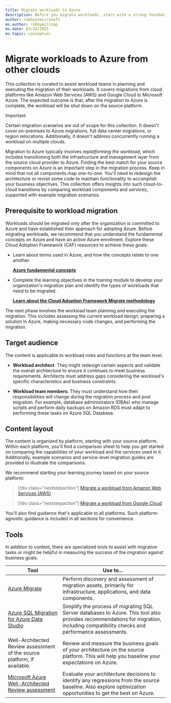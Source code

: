 ```yaml
---
title: Migrate workloads to Azure
description: Before you migrate workloads, start with a strong foundation in Azure.
author: robbyatmicrosoft
ms.author: robbymillsap
ms.date: 03/24/2025
ms.topic: conceptual
---
```


# Migrate workloads to Azure from other clouds


This collection is curated to assist workload teams in planning and executing the migration of their workloads. It covers migrations from cloud platforms like Amazon Web Services (AWS) and Google Cloud to Microsoft Azure. The expected outcome is that, after the migration to Azure is complete, the workload will be shut down on the source platform.

> [!IMPORTANT] 
>
> Certain migration scenarios are out of scope for this collection. It doesn't cover on-premises to Azure migrations, full data center migrations, or region relocations. Additionally, it doesn't address concurrently running a workload on multiple clouds.

Migration to Azure typically involves _replatforming the workload_, which includes transitioning both the infrastructure and management layer from the source cloud provider to Azure. Finding the best match for your source components on Azure is an important step in the migration process. Keep in mind that not all components map one-to-one. You'll need to redesign the architecture or revisit some code to maintain functionality to accomplish your business objectives. This collection offers insights into such cloud-to-cloud transitions by comparing workload components and services, supported with example migration scenarios.


## Prerequisite to workload migration

Workloads should be migrated only after the organization is committed to Azure and have established their approach for adopting Azure. Before migrating workloads, we recommend that you understand the fundamental concepts on Azure and have an active Azure enrollment. Explore these Cloud Adoption Framework (CAF) resources to achieve these goals:

- Learn about terms used in Azure, and how the concepts relate to one another.

    [**Azure fundamental concepts**](/azure/cloud-adoption-framework/ready/considerations/fundamental-concepts)

- Complete the learning objectives in the training module to develop your organization's migration plan and identify the types of workloads that need to be migrated.

    [**Learn about the Cloud Adoption Framework Migrate methodology**](/training/modules/cloud-adoption-framework-migrate/)

The next phase involves the workload team planning and executing the migration. This includes assessing the current workload design, preparing a solution in Azure, making necessary code changes, and performing the migration. 


## Target audience

The content is applicable to workload roles and functions at the team level.

- **Workload architect**. They might redesign certain aspects and validate the overall architecture to ensure it continues to meet business requirements. Architects must address gaps considering the workload's specific characteristics and business constraints.

- **Workload team members**. They must understand how their responsibilities will change during the migration process and post migration. For example, database administrators (DBAs) who manage scripts and perform daily backups on Amazon RDS must adapt to performing these tasks on Azure SQL Database. 


## Content layout

The content is organized by platform, starting with your source platform. Within each platform, you'll find a comparison sheet to help you get started on comparing the capabilities of your workload and the services used in it. Additionally, example scenarios and service-level migration guides are provided to illustrate the comparisons.

We recommend starting your learning journey based on your source platform:

> [!div class="nextstepaction"]
> [Migrate a workload from Amazon Web Services (AWS)](./migrate-from-aws.md)


> [!div class="nextstepaction"]
> [Migrate a workload from Google Cloud](./migrate-from-google-cloud.md)

You'll also find guidance that's applicable to all platforms. Such platform-agnostic guidance is included in all sections for convenience.


## Tools

In addition to content, there are specialized tools to assist with migration tasks or might be helpful in measuring the success of the migration against business goals.

|Tool|Use to...|
|---|---|
|[Azure Migrate](/azure/migrate/migrate-services-overview)| Perform discovery and assessment of migration assets, primarily for infrastructure, applications, and data components. |
|[Azure SQL Migration for Azure Data Studio](/azure/dms/migration-using-azure-data-studio?tabs=azure-sql-mi)| Simplify the process of migrating SQL Server databases to Azure. This tool also provides recommendations for migration, including compatibility checks and performance assessments.|
|Well-Architected Review assessment of the source platform, if available.|Review and measure the business goals of your architecture on the source platform. This will help you baseline your expectations on Azure.|
|[Microsoft Azure Well-Architected Review assessment](/assessments/azure-architecture-review/)| Evaluate your architecture decisions to identify any regressions from the source baseline. Also explore optimization opportunities to get the best on Azure.|